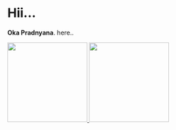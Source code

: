 # Hii... 

**Oka Pradnyana**. here..




<p align="left">
<a href="https://github.com/Dedeoka">
  <img height="180em" src="https://github-readme-stats-eight-theta.vercel.app/api?username=Dedeoka&show_icons=true&theme=algolia&include_all_commits=true&count_private=true"/>
  <img height="180em" src="https://github-readme-stats-eight-theta.vercel.app/api/top-langs/?username=Dedeoka&layout=compact&langs_count=8&theme=algolia"/>
</a>
</p>
